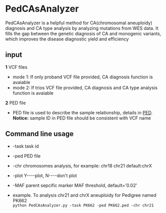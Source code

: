 # PedCAsAnalyzer
PedCAsAnalyzer is a helpful method for CA(chromosomal aneuploidy) diagnosis and CA type analysis by analyzing mutations from WES data. It fills the gap between the genetic diagnosis of CA and monogenic variants, which improves the disease diagnostic yield and efficiency

## input
**1** VCF files
* mode 1: If only proband VCF file provided, CA diagnosis function is avaiable
* mode 2: If trios VCF file provided, CA diagnosis and CA type analysis function is avaiable

**2** PED file
* PED file is used to describe the sample relationship, details in [PED](https://gatk.broadinstitute.org/hc/en-us/articles/360035531972-PED-Pedigree-format).   
**Notice:** sample ID in PED file should be consistent with VCF name

## Command line usage
* -task task id
* -ped PED file
* -chr chromosomes analysis, for example: chr18 chr21 default:chrX
* -plot Y----plot, N----don't plot
* -MAF parent sepcific marker MAF threshold, default='0.02'

* example. To analysis chr21 and chrX aneuploidy for Pedigree named PK662   
```python PedCAsAnalyzer.py -task PK662 -ped PK662.ped -chr chr21```
  
